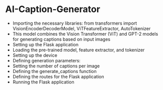 # AI-Caption-Generator

-  Importing the necessary libraries: from transformers import VisionEncoderDecoderModel, ViTFeatureExtractor, AutoTokenizer
-  This model combines the Vision Transformer (ViT) and GPT-2 models for generating captions based on input images
-  Setting up the Flask application
-  Loading the pre-trained model, feature extractor, and tokenizer
-  Setting up the device
-  Defining generation parameters:
-  Setting the number of captions per image
-  Defining the generate_captions function
-  Defining the routes for the Flask application
-  Running the Flask application

